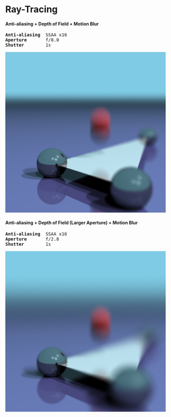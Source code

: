# Ray-Tracing

#### Anti-aliasing + Depth of Field + Motion Blur
<pre>
<b>Anti-aliasing</b>  SSAA x16  
<b>Aperture</b>       f/8.0  
<b>Shutter</b>        1s  
</pre>
![SSAA x16, f/8.0, 1s](https://github.com/JCBreath/Ray-Tracing/raw/master/images/dof%2Bssaa_x16%2B1s_shutter.png)

#### Anti-aliasing + Depth of Field (Larger Aperture) + Motion Blur
<pre>
<b>Anti-aliasing</b>  SSAA x16  
<b>Aperture</b>       f/2.8  
<b>Shutter</b>        1s  
</pre>
![SSAA x16, f/2.8, 1s](https://github.com/JCBreath/Ray-Tracing/raw/master/images/dof%2Bssaa_x16%2B1s_shutter_larger_aperture.png)
